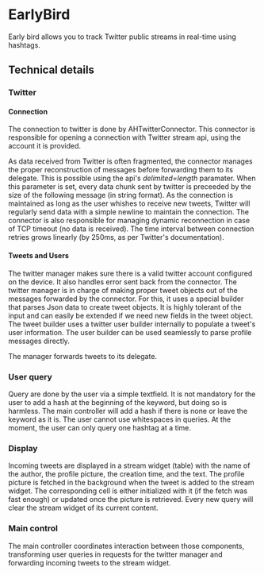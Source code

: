EarlyBird
=========

Early bird allows you to track Twitter public streams in real-time using hashtags.

Technical details
-----------------
### Twitter
#### Connection
The connection to twitter is done by AHTwitterConnector. This connector is responsible for opening a connection with Twitter stream api, using the account it is provided. 

As data received from Twitter is often fragmented, the connector manages the proper reconstruction of messages before forwarding them to its delegate. 
This is possible using the api's *delimited=length* paramater. When this parameter is set, every data chunk sent by twitter is preceeded by the size of the following message (in string format).
As the connection is maintained as long as the user whishes to receive new tweets, Twitter will regularly send data with a simple newline to maintain the connection.
The connector is also responsible for managing dynamic reconnection in case of TCP timeout (no data is received). The time interval between connection retries grows linearly (by 250ms, as per Twitter's documentation).

#### Tweets and Users
The twitter manager makes sure there is a valid twitter account configured on the device. It also handles error sent back from the connector.
The twitter manager is in charge of making proper tweet objects out of the messages forwarded by the connector. 
For this, it uses a special builder that parses Json data to create tweet objects. It is highly tolerant of the input and can easily be extended if we need new fields in the tweet object. The tweet builder uses a twitter user builder internally to populate a tweet's user information. The user builder can be used seamlessly to parse profile messages directly.

The manager forwards tweets to its delegate.

### User query
Query are done by the user via a simple textfield. It is not mandatory for the user to add a hash at the beginning of the keyword, but doing so is harmless. The main controller will add a hash if there is none or leave the keyword as it is.
The user cannot use whitespaces in queries. At the moment, the user can only query one hashtag at a time.

### Display
Incoming tweets are displayed in a stream widget (table) with the name of the author, the profile picture, the creation time, and the text.
The profile picture is fetched in the background when the tweet is added to the stream widget. The corresponding cell is either initialized with it (if the fetch was fast enough) or updated once the picture is retrieved.
Every new query will clear the stream widget of its current content.

### Main control
The main controller coordinates interaction between those components, transforming user queries in requests for the twitter manager and forwarding incoming tweets to the stream widget.

